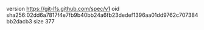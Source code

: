 version https://git-lfs.github.com/spec/v1
oid sha256:02dd6a7817f4e7fb9b40bb24a6fb23dedef1396aa01dd9762c707384bb2dacb3
size 377
